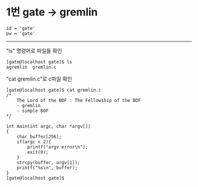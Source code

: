 1번 gate -> gremlin
===================

```  
id = 'gate'
pw = 'gate'
```

--------------------------------------------------------------
"ls" 명령어로 파일들 확인
```   
[gate@localhost gate]$ ls  
agremlin  gremlin.c  
```  

"cat gremlin.c"로 c파일 확인  
```  
[gate@localhost gate]$ cat gremlin.c
/*
	The Lord of the BOF : The Fellowship of the BOF
	- gremlin
	- simple BOF
*/

int main(int argc, char *argv[])
{
    char buffer[256];
    if(argc < 2){
        printf("argv error\n");
        exit(0);
    }
    strcpy(buffer, argv[1]);
    printf("%s\n", buffer);
}
[gate@localhost gate]$  
```
